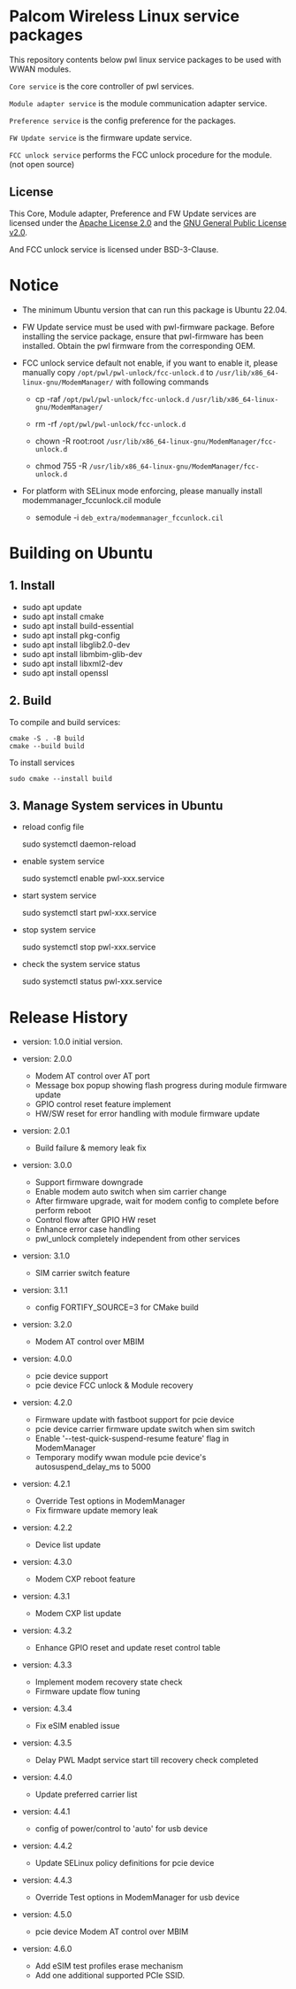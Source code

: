 # Palcom Wireless Linux service packages
This repository contents below pwl linux service packages to be used with WWAN modules.

`Core service` is the core controller of pwl services.

`Module adapter service` is the module communication adapter service.

`Preference service` is the config preference for the packages.

`FW Update service` is the firmware update service.

`FCC unlock service` performs the FCC unlock procedure for the module. (not open source)

## License
This Core, Module adapter, Preference and FW Update services are licensed under the [Apache License 2.0](LICENSE-APACHE) and the [GNU General Public License v2.0](LICENSE).

And FCC unlock service is licensed under BSD-3-Clause.

# Notice
* The minimum Ubuntu version that can run this package is Ubuntu 22.04.
* FW Update service must be used with pwl-firmware package.  Before installing the service package, ensure that pwl-firmware has been installed. Obtain the pwl firmware from the corresponding OEM.
* FCC unlock service default not enable, if you want to enable it, please manually copy `/opt/pwl/pwl-unlock/fcc-unlock.d` to `/usr/lib/x86_64-linux-gnu/ModemManager/` with following commands
  
    - cp -raf  `/opt/pwl/pwl-unlock/fcc-unlock.d`  `/usr/lib/x86_64-linux-gnu/ModemManager/`
  
    - rm -rf `/opt/pwl/pwl-unlock/fcc-unlock.d`
  
    - chown -R root:root  `/usr/lib/x86_64-linux-gnu/ModemManager/fcc-unlock.d`
  
    - chmod 755 -R `/usr/lib/x86_64-linux-gnu/ModemManager/fcc-unlock.d`
* For platform with SELinux mode enforcing, please manually install modemmanager_fccunlock.cil module
  
    - semodule -i `deb_extra/modemmanager_fccunlock.cil`

# Building on Ubuntu

## 1. Install
- sudo apt update
- sudo apt install cmake
- sudo apt install build-essential
- sudo apt install pkg-config
- sudo apt install libglib2.0-dev
- sudo apt install libmbim-glib-dev
- sudo apt install libxml2-dev
- sudo apt install openssl

## 2. Build
To compile and build services:

    cmake -S . -B build
    cmake --build build
    
To install services

    sudo cmake --install build

## 3. Manage System services in Ubuntu
- reload config file

    sudo systemctl daemon-reload
- enable system service

    sudo systemctl enable pwl-xxx.service
- start system service

    sudo systemctl start pwl-xxx.service
- stop system service

    sudo systemctl stop pwl-xxx.service
- check the system service status

    sudo systemctl status pwl-xxx.service

# Release History
- version: 1.0.0
  initial version.

- version: 2.0.0
    - Modem AT control over AT port
    - Message box popup showing flash progress during module firmware update
    - GPIO control reset feature implement
    - HW/SW reset for error handling with module firmware update

- version: 2.0.1
    - Build failure & memory leak fix

- version: 3.0.0
    - Support firmware downgrade
    - Enable modem auto switch when sim carrier change
    - After firmware upgrade, wait for modem config to complete before perform reboot
    - Control flow after GPIO HW reset
    - Enhance error case handling
    - pwl_unlock completely independent from other services

- version: 3.1.0
    - SIM carrier switch feature

- version: 3.1.1
    - config FORTIFY_SOURCE=3 for CMake build

- version: 3.2.0
    - Modem AT control over MBIM

- version: 4.0.0
    - pcie device support
    - pcie device FCC unlock & Module recovery

- version: 4.2.0
    - Firmware update with fastboot support for pcie device
    - pcie device carrier firmware update switch when sim switch
    - Enable '--test-quick-suspend-resume feature' flag in ModemManager
    - Temporary modify wwan module pcie device's autosuspend_delay_ms to 5000

- version: 4.2.1
    - Override Test options in ModemManager
    - Fix firmware update memory leak

- version: 4.2.2
    - Device list update

- version: 4.3.0
    - Modem CXP reboot feature

- version: 4.3.1
    - Modem CXP list update

- version: 4.3.2
    - Enhance GPIO reset and update reset control table

- version: 4.3.3
    - Implement modem recovery state check
    - Firmware update flow tuning

- version: 4.3.4
    - Fix eSIM enabled issue

- version: 4.3.5
    - Delay PWL Madpt service start till recovery check completed

- version: 4.4.0
    - Update preferred carrier list

- version: 4.4.1
    - config of power/control to 'auto' for usb device

- version: 4.4.2
    - Update SELinux policy definitions for pcie device

- version: 4.4.3
    - Override Test options in ModemManager for usb device

- version: 4.5.0
    - pcie device Modem AT control over MBIM

- version: 4.6.0
    - Add eSIM test profiles erase mechanism
    - Add one additional supported PCIe SSID. 
